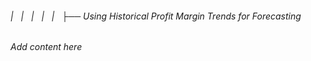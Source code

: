 ###### |   |   |   |   |   ├── Using Historical Profit Margin Trends for Forecasting

*Add content here*